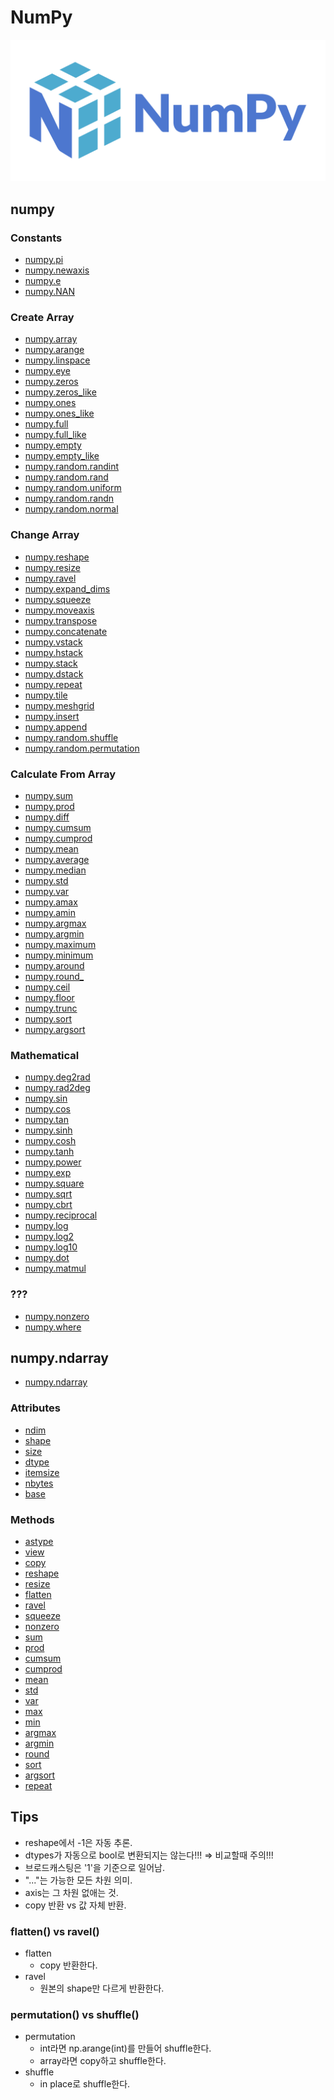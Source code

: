 NumPy
=====

![NumPy Logo](./logo.svg)

numpy
-----

### Constants
- [numpy.pi](https://numpy.org/doc/stable/reference/constants.html#numpy.pi)
- [numpy.newaxis](https://numpy.org/doc/stable/reference/constants.html#numpy.newaxis)
- [numpy.e](https://numpy.org/doc/stable/reference/constants.html#numpy.e)
- [numpy.NAN](https://numpy.org/doc/stable/reference/constants.html#numpy.NAN)
<!-- - []() -->

### Create Array
- [numpy.array](https://numpy.org/doc/stable/reference/generated/numpy.array.html)
- [numpy.arange](https://numpy.org/doc/stable/reference/generated/numpy.arange.html)
- [numpy.linspace](https://numpy.org/doc/stable/reference/generated/numpy.linspace.html)
- [numpy.eye](https://numpy.org/doc/stable/reference/generated/numpy.eye.html)
- [numpy.zeros](https://numpy.org/doc/stable/reference/generated/numpy.zeros.html)
- [numpy.zeros_like](https://numpy.org/doc/stable/reference/generated/numpy.zeros_like.html)
- [numpy.ones](https://numpy.org/doc/stable/reference/generated/numpy.ones.html)
- [numpy.ones_like](https://numpy.org/doc/stable/reference/generated/numpy.ones_like.html)
- [numpy.full](https://numpy.org/doc/stable/reference/generated/numpy.full.html)
- [numpy.full_like](https://numpy.org/doc/stable/reference/generated/numpy.full_like.html)
- [numpy.empty](https://numpy.org/doc/stable/reference/generated/numpy.empty.html)
- [numpy.empty_like](https://numpy.org/doc/stable/reference/generated/numpy.empty_like.html)
- [numpy.random.randint](https://numpy.org/doc/stable/reference/random/generated/numpy.random.randint.html)
- [numpy.random.rand](https://numpy.org/doc/stable/reference/random/generated/numpy.random.rand.html)
- [numpy.random.uniform](https://numpy.org/doc/stable/reference/random/generated/numpy.random.uniform.html)
- [numpy.random.randn](https://numpy.org/doc/stable/reference/random/generated/numpy.random.randn.html)
- [numpy.random.normal](https://numpy.org/doc/stable/reference/random/generated/numpy.random.normal.html)
<!-- - []() -->

### Change Array
- [numpy.reshape](https://numpy.org/doc/stable/reference/generated/numpy.reshape.html)
- [numpy.resize](https://numpy.org/doc/stable/reference/generated/numpy.resize.html)
- [numpy.ravel](https://numpy.org/doc/stable/reference/generated/numpy.ravel.html)
- [numpy.expand_dims](https://numpy.org/doc/stable/reference/generated/numpy.expand_dims.html)
- [numpy.squeeze](https://numpy.org/doc/stable/reference/generated/numpy.squeeze.html)
- [numpy.moveaxis](https://numpy.org/doc/stable/reference/generated/numpy.moveaxis.html)
- [numpy.transpose](https://numpy.org/doc/stable/reference/generated/numpy.transpose.html)
- [numpy.concatenate](https://numpy.org/doc/stable/reference/generated/numpy.concatenate.html)
- [numpy.vstack](https://numpy.org/doc/stable/reference/generated/numpy.vstack.html)
- [numpy.hstack](https://numpy.org/doc/stable/reference/generated/numpy.hstack.html)
- [numpy.stack](https://numpy.org/doc/stable/reference/generated/numpy.stack.html)
- [numpy.dstack](https://numpy.org/doc/stable/reference/generated/numpy.dstack.html)
- [numpy.repeat](https://numpy.org/doc/stable/reference/generated/numpy.repeat.html)
- [numpy.tile](https://numpy.org/doc/stable/reference/generated/numpy.tile.html)
- [numpy.meshgrid](https://numpy.org/doc/stable/reference/generated/numpy.meshgrid.html)
- [numpy.insert](https://numpy.org/doc/stable/reference/generated/numpy.insert.html)
- [numpy.append](https://numpy.org/doc/stable/reference/generated/numpy.append.html)
- [numpy.random.shuffle](https://numpy.org/doc/stable/reference/random/generated/numpy.random.shuffle.html)
- [numpy.random.permutation](https://numpy.org/doc/stable/reference/random/generated/numpy.random.permutation.html)
<!-- - []() -->

### Calculate From Array
- [numpy.sum](https://numpy.org/doc/stable/reference/generated/numpy.sum.html)
- [numpy.prod](https://numpy.org/doc/stable/reference/generated/numpy.prod.html)
- [numpy.diff](https://numpy.org/doc/stable/reference/generated/numpy.diff.html)
- [numpy.cumsum](https://numpy.org/doc/stable/reference/generated/numpy.cumsum.html)
- [numpy.cumprod](https://numpy.org/doc/stable/reference/generated/numpy.cumprod.html)
- [numpy.mean](https://numpy.org/doc/stable/reference/generated/numpy.mean.html)
- [numpy.average](https://numpy.org/doc/stable/reference/generated/numpy.average.html)
- [numpy.median](https://numpy.org/doc/stable/reference/generated/numpy.median.html)
- [numpy.std](https://numpy.org/doc/stable/reference/generated/numpy.std.html)
- [numpy.var](https://numpy.org/doc/stable/reference/generated/numpy.var.html)
- [numpy.amax](https://numpy.org/doc/stable/reference/generated/numpy.amax.html)
- [numpy.amin](https://numpy.org/doc/stable/reference/generated/numpy.amin.html)
- [numpy.argmax](https://numpy.org/doc/stable/reference/generated/numpy.argmax.html)
- [numpy.argmin](https://numpy.org/doc/stable/reference/generated/numpy.argmin.html)
- [numpy.maximum](https://numpy.org/doc/stable/reference/generated/numpy.maximum.html)
- [numpy.minimum](https://numpy.org/doc/stable/reference/generated/numpy.minimum.html)
- [numpy.around](https://numpy.org/doc/stable/reference/generated/numpy.around.html)
- [numpy.round_](https://numpy.org/doc/stable/reference/generated/numpy.round_.html)
- [numpy.ceil](https://numpy.org/doc/stable/reference/generated/numpy.ceil.html)
- [numpy.floor](https://numpy.org/doc/stable/reference/generated/numpy.floor.html)
- [numpy.trunc](https://numpy.org/doc/stable/reference/generated/numpy.trunc.html)
- [numpy.sort](https://numpy.org/doc/stable/reference/generated/numpy.sort.html)
- [numpy.argsort](https://numpy.org/doc/stable/reference/generated/numpy.argsort.html)
<!-- - []() -->

### Mathematical
- [numpy.deg2rad](https://numpy.org/doc/stable/reference/generated/numpy.deg2rad.html)
- [numpy.rad2deg](https://numpy.org/doc/stable/reference/generated/numpy.rad2deg.html)
- [numpy.sin](https://numpy.org/doc/stable/reference/generated/numpy.sin.html)
- [numpy.cos](https://numpy.org/doc/stable/reference/generated/numpy.cos.html)
- [numpy.tan](https://numpy.org/doc/stable/reference/generated/numpy.tan.html)
- [numpy.sinh](https://numpy.org/doc/stable/reference/generated/numpy.sinh.html)
- [numpy.cosh](https://numpy.org/doc/stable/reference/generated/numpy.cosh.html)
- [numpy.tanh](https://numpy.org/doc/stable/reference/generated/numpy.tanh.html)
- [numpy.power](https://numpy.org/doc/stable/reference/generated/numpy.power.html)
- [numpy.exp](https://numpy.org/doc/stable/reference/generated/numpy.exp.html)
- [numpy.square](https://numpy.org/doc/stable/reference/generated/numpy.square.html)
- [numpy.sqrt](https://numpy.org/doc/stable/reference/generated/numpy.sqrt.html)
- [numpy.cbrt](https://numpy.org/doc/stable/reference/generated/numpy.cbrt.html)
- [numpy.reciprocal](https://numpy.org/doc/stable/reference/generated/numpy.reciprocal.html)
- [numpy.log](https://numpy.org/doc/stable/reference/generated/numpy.log.html)
- [numpy.log2](https://numpy.org/doc/stable/reference/generated/numpy.log2.html)
- [numpy.log10](https://numpy.org/doc/stable/reference/generated/numpy.log10.html)
- [numpy.dot](https://numpy.org/doc/stable/reference/generated/numpy.dot.html)
- [numpy.matmul](https://numpy.org/doc/stable/reference/generated/numpy.matmul.html)
<!-- - []() -->

### ???
- [numpy.nonzero](https://numpy.org/doc/stable/reference/generated/numpy.nonzero.html)
- [numpy.where](https://numpy.org/doc/stable/reference/generated/numpy.where.html)
<!-- - []() -->

numpy.ndarray
-------------
- [numpy.ndarray](https://numpy.org/doc/stable/reference/generated/numpy.ndarray.html)

### Attributes
- [ndim](https://numpy.org/doc/stable/reference/generated/numpy.ndarray.ndim.html)
- [shape](https://numpy.org/doc/stable/reference/generated/numpy.ndarray.shape.html)
- [size](https://numpy.org/doc/stable/reference/generated/numpy.ndarray.size.html)
- [dtype](https://numpy.org/doc/stable/reference/generated/numpy.ndarray.dtype.html)
- [itemsize](https://numpy.org/doc/stable/reference/generated/numpy.ndarray.itemsize.html)
- [nbytes](https://numpy.org/doc/stable/reference/generated/numpy.ndarray.nbytes.html)
- [base](https://numpy.org/doc/stable/reference/generated/numpy.ndarray.base.html)
<!-- - []() -->

### Methods
- [astype](https://numpy.org/doc/stable/reference/generated/numpy.ndarray.astype.html)
- [view](https://numpy.org/doc/stable/reference/generated/numpy.ndarray.view.html)
- [copy](https://numpy.org/doc/stable/reference/generated/numpy.ndarray.copy.html)
- [reshape](https://numpy.org/doc/stable/reference/generated/numpy.ndarray.reshape.html)
- [resize](https://numpy.org/doc/stable/reference/generated/numpy.ndarray.resize.html)
- [flatten](https://numpy.org/doc/stable/reference/generated/numpy.ndarray.flatten.html)
- [ravel](https://numpy.org/doc/stable/reference/generated/numpy.ndarray.ravel.html)
- [squeeze](https://numpy.org/doc/stable/reference/generated/numpy.ndarray.squeeze.html)
- [nonzero](https://numpy.org/doc/stable/reference/generated/numpy.ndarray.nonzero.html)
- [sum](https://numpy.org/doc/stable/reference/generated/numpy.ndarray.sum.html)
- [prod](https://numpy.org/doc/stable/reference/generated/numpy.ndarray.prod.html)
- [cumsum](https://numpy.org/doc/stable/reference/generated/numpy.ndarray.cumsum.html)
- [cumprod](https://numpy.org/doc/stable/reference/generated/numpy.ndarray.cumprod.html)
- [mean](https://numpy.org/doc/stable/reference/generated/numpy.ndarray.mean.html)
- [std](https://numpy.org/doc/stable/reference/generated/numpy.ndarray.std.html)
- [var](https://numpy.org/doc/stable/reference/generated/numpy.ndarray.var.html)
- [max](https://numpy.org/doc/stable/reference/generated/numpy.ndarray.max.html)
- [min](https://numpy.org/doc/stable/reference/generated/numpy.ndarray.min.html)
- [argmax](https://numpy.org/doc/stable/reference/generated/numpy.ndarray.argmax.html)
- [argmin](https://numpy.org/doc/stable/reference/generated/numpy.ndarray.argmin.html)
- [round](https://numpy.org/doc/stable/reference/generated/numpy.ndarray.round.html)
- [sort](https://numpy.org/doc/stable/reference/generated/numpy.ndarray.sort.html)
- [argsort](https://numpy.org/doc/stable/reference/generated/numpy.ndarray.argsort.html)
- [repeat](https://numpy.org/doc/stable/reference/generated/numpy.ndarray.repeat.html)
<!-- - []() -->

Tips
----
- reshape에서 -1은 자동 추론.
- dtypes가 자동으로 bool로 변환되지는 않는다!!! ⇒ 비교할때 주의!!!
- 브로드캐스팅은 '1'을 기준으로 일어남.
- "..."는 가능한 모든 차원 의미.
- axis는 그 차원 없애는 것.
- copy 반환 vs 값 자체 반환.
### flatten() vs ravel()
- flatten
    - copy 반환한다.
- ravel
    - 원본의 shape만 다르게 반환한다.
### permutation() vs shuffle()
- permutation
    - int라면 np.arange(int)를 만들어 shuffle한다.
    - array라면 copy하고 shuffle한다.
- shuffle
    - in place로 shuffle한다.